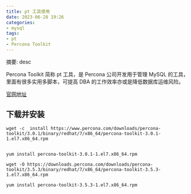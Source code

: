 ```yaml
---
title: pt 工具使用
date: 2023-06-28 19:26
categories:
- mysql
tags:
- pt
- Percona Toolkit
---
```

  
  
摘要: desc
<!-- more -->

Percona Toolkit 简称 pt 工具，是 Percona 公司开发用于管理 MySQL 的工具，里面有很多实用多脚本，可提高 DBA 的工作效率亦或是降低数据库运维风险。

[官网地址](https://www.percona.com/downloads/percona-toolkit/LATEST/)

## 下载并安装

```
wget -c  install https://www.percona.com/downloads/percona-toolkit/3.0.1/binary/redhat/7/x86_64/percona-toolkit-3.0.1-1.el7.x86_64.rpm


yum install percona-toolkit-3.0.1-1.el7.x86_64.rpm

wget -O https://downloads.percona.com/downloads/percona-toolkit/3.5.3/binary/redhat/7/x86_64/percona-toolkit-3.5.3-1.el7.x86_64.rpm

yum install percona-toolkit-3.5.3-1.el7.x86_64.rpm

```